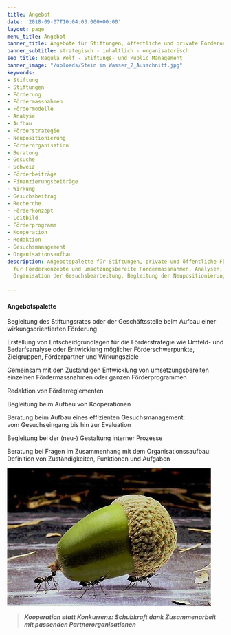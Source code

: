 ```yaml
---
title: Angebot
date: '2018-09-07T10:04:03.000+00:00'
layout: page
menu_title: Angebot
banner_title: Angebote für Stiftungen, öffentliche und private Förderorganisationen
banner_subtitle: strategisch - inhaltlich - organisatorisch
seo_title: Regula Wolf - Stiftungs- und Public Management
banner_image: "/uploads/Stein im Wasser_2_Ausschnitt.jpg"
keywords:
- Stiftung
- Stiftungen
- Förderung
- Fördermassnahmen
- Fördermodelle
- Analyse
- Aufbau
- Förderstrategie
- Neupositionierung
- Förderorganisation
- Beratung
- Gesuche
- Schweiz
- Förderbeiträge
- Finanzierungsbeiträge
- Wirkung
- Gesuchsbeitrag
- Recherche
- Förderkonzept
- Leitbild
- Förderprogramm
- Kooperation
- Redaktion
- Gesuchsmanagement
- Organisationsaufbau
description: Angebotspalette für Stiftungen, private und öffentliche Förderorganisationen
  für Förderkonzepte und umsetzungsbereite Fördermassnahmen, Analysen, Recherchen,
  Organisation der Gesuchsbearbeitung, Begleitung der Neupositionierung

---
```

#### Angebotspalette

Begleitung des Stiftungsrates oder der Geschäftsstelle beim Aufbau einer wirkungsorientierten Förderung

Erstellung von Entscheidgrundlagen für die Förderstrategie wie Umfeld- und Bedarfsanalyse oder Entwicklung möglicher Förderschwerpunkte, Zielgruppen, Förderpartner und Wirkungsziele

Gemeinsam mit den Zuständigen Entwicklung von umsetzungsbereiten einzelnen Fördermassnahmen oder ganzen Förderprogrammen

Redaktion von Förderreglementen

Begleitung beim Aufbau von Kooperationen

Beratung beim Aufbau eines effizienten Gesuchsmanagement:  
vom Gesuchseingang bis hin zur Evaluation

Begleitung bei der (neu-) Gestaltung interner Prozesse

Beratung bei Fragen im Zusammenhang mit dem Organisationssaufbau:  
Definition von Zuständigkeiten, Funktionen und Aufgaben

![](/uploads/cooparation.jpg)

> **_Kooperation statt Konkurrenz: Schubkraft dank Zusammenarbeit mit passenden Partnerorganisationen_**